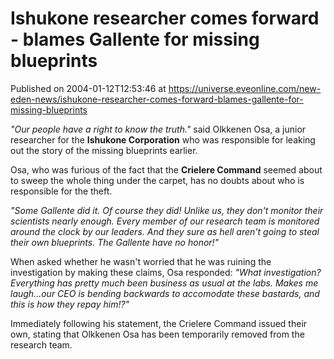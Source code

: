 # Ishukone researcher comes forward - blames Gallente for missing blueprints
Published on 2004-01-12T12:53:46 at https://universe.eveonline.com/new-eden-news/ishukone-researcher-comes-forward-blames-gallente-for-missing-blueprints

_"Our people have a right to know the truth."_ said Olkkenen Osa, a junior researcher for the **Ishukone Corporation** who was responsible for leaking out the story of the missing blueprints earlier. 

Osa, who was furious of the fact that the **Crielere Command** seemed about to sweep the whole thing under the carpet, has no doubts about who is responsible for the theft. 

_"Some Gallente did it. Of course they did! Unlike us, they don't monitor their scientists nearly enough. Every member of our research team is monitored around the clock by our leaders. And *they* sure as hell aren't going to steal their own blueprints. The Gallente have no honor!"_

When asked whether he wasn't worried that he was ruining the investigation by making these claims, Osa responded: _"What investigation? Everything has pretty much been business as usual at the labs. Makes me laugh...our CEO is bending backwards to accomodate these bastards, and this is how they repay him!?"_

Immediately following his statement, the Crielere Command issued their own, stating that Olkkenen Osa has been temporarily removed from the research team.
